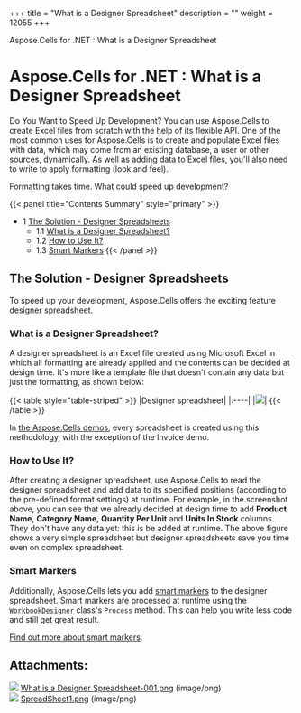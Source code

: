 +++
title = "What is a Designer Spreadsheet" 
description = "" 
weight = 12055 
+++

Aspose.Cells for .NET : What is a Designer Spreadsheet  

# Aspose.Cells for .NET : What is a Designer Spreadsheet


Do You Want to Speed Up Development? You can use Aspose.Cells to create Excel files from scratch with the help of its flexible API. One of the most common uses for Aspose.Cells is to create and populate Excel files with data, which may come from an existing database, a user or other sources, dynamically. As well as adding data to Excel files, you'll also need to write to apply formatting (look and feel).

Formatting takes time. What could speed up development?

{{< panel title="Contents Summary" style="primary" >}}
*   1 [The Solution - Designer Spreadsheets](#WhatisaDesignerSpreadsheet-TheSolution-DesignerSpreadsheets)
    *   1.1 [What is a Designer Spreadsheet?](#WhatisaDesignerSpreadsheet-WhatisaDesignerSpreadsheet?)
    *   1.2 [How to Use It?](#WhatisaDesignerSpreadsheet-HowtoUseIt?)
    *   1.3 [Smart Markers](#WhatisaDesignerSpreadsheet-SmartMarkers)
{{< /panel >}}
## The Solution - Designer Spreadsheets

To speed up your development, Aspose.Cells offers the exciting feature designer spreadsheet.

### What is a Designer Spreadsheet?

A designer spreadsheet is an Excel file created using Microsoft Excel in which all formatting are already applied and the contents can be decided at design time. It's more like a template file that doesn't contain any data but just the formatting, as shown below:

{{< table style="table-striped" >}}
|Designer spreadsheet|
|:----|
|![](https://docs2.aspose.com/cells/net/attachments/5018383/5114610.png)|
{{< /table >}}

In [the Aspose.Cells demos](http://www.aspose.com/demos/.net-components/aspose.cells/default.aspx), every spreadsheet is created using this methodology, with the exception of the Invoice demo.

### How to Use It?

After creating a designer spreadsheet, use Aspose.Cells to read the designer spreadsheet and add data to its specified positions (according to the pre-defined format settings) at runtime. For example, in the screenshot above, you can see that we already decided at design time to add **Product Name**, **Category Name**, **Quantity Per Unit** and **Units In Stock** columns. They don't have any data yet: this is be added at runtime. The above figure shows a very simple spreadsheet but designer spreadsheets save you time even on complex spreadsheet.

### Smart Markers

Additionally, Aspose.Cells lets you add [smart markers](https://docs2.aspose.com/cells/net/developerguide/smartmarkers/) to the designer spreadsheet. Smart markers are processed at runtime using the [`WorkbookDesigner`](https://www.aspose.com/api/net/cells/aspose.cells/workbookdesigner) class's `Process` method. This can help you write less code and still get great result.

[Find out more about smart markers](https://docs2.aspose.com/cells/net/developerguide/smartmarkers/).

## Attachments:

![](https://docs2.aspose.com/cells/net/images/icons/bullet_blue.gif) [What is a Designer Spreadsheet-001.png](https://docs2.aspose.com/cells/net/attachments/5018383/5114609.png) (image/png)  
![](https://docs2.aspose.com/cells/net/images/icons/bullet_blue.gif) [SpreadSheet1.png](https://docs2.aspose.com/cells/net/attachments/5018383/5114610.png) (image/png)  

